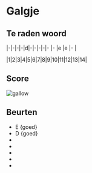 # Galgje

## Te raden woord

|-|-|-|-|d|-|-|-|-|- |- |e |e |- |

|1|2|3|4|5|6|7|8|9|10|11|12|13|14|

## Score
![gallow](./images/1.png)

## Beurten
* E {goed}
* D {goed}
*
*
*
*
*